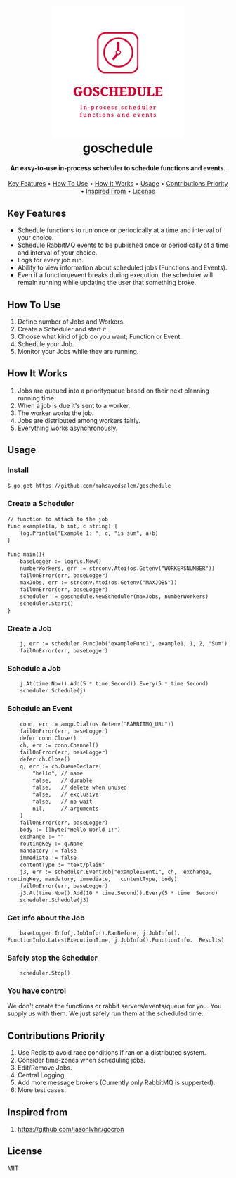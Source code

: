 <h1 align="center">
  <br>
  <img src="assets/logo.jpg" alt="Markdownify" width="300">
  <br>
  goschedule
  <br>
</h1>

<h4 align="center">An easy-to-use in-process scheduler to schedule functions and events.</h4>

<p align="center">
  <a href="#key-features">Key Features</a> •
  <a href="#how-to-use">How To Use</a> •
  <a href="#how-it-works">How It Works</a> •
  <a href="#usage">Usage</a> •
  <a href="#contribution-priority">Contributions Priority</a> •
  <a href="#inspired-from">Inspired From</a> •
  <a href="#license">License</a>
</p>

## Key Features

* Schedule functions to run once or periodically at a time and interval of your choice.
* Schedule RabbitMQ events to be published once or periodically at a time and interval of your choice.
* Logs for every job run.  
* Ability to view information about scheduled jobs (Functions and Events).
* Even if a function/event breaks during execution, the scheduler will remain running while updating the user that something broke.

## How To Use

1. Define number of Jobs and Workers.
2. Create a Scheduler and start it. 
3. Choose what kind of job do you want; Function or Event.
4. Schedule your Job. 
5. Monitor your Jobs while they are running.

## How It Works

1. Jobs are queued into a priorityqueue based on their next planning running time. 
2. When a job is due it's sent to a worker.
3. The worker works the job.
4. Jobs are distributed among workers fairly. 
5. Everything works asynchronously.
## Usage

### Install

```sh
$ go get https://github.com/mahsayedsalem/goschedule
```

### Create a Scheduler

```
// function to attach to the job
func example1(a, b int, c string) {
	log.Println("Example 1: ", c, "is sum", a+b)
}

func main(){
    baseLogger := logrus.New()
    numberWorkers, err := strconv.Atoi(os.Getenv("WORKERSNUMBER"))
    failOnError(err, baseLogger)
    maxJobs, err := strconv.Atoi(os.Getenv("MAXJOBS"))
    failOnError(err, baseLogger)
    scheduler := goschedule.NewScheduler(maxJobs, numberWorkers)
    scheduler.Start()
}
```

### Create a Job
```
    j, err := scheduler.FuncJob("exampleFunc1", example1, 1, 2, "Sum")
    failOnError(err, baseLogger)
```

### Schedule a Job
```
    j.At(time.Now().Add(5 * time.Second)).Every(5 * time.Second)
    scheduler.Schedule(j)
```

### Schedule an Event
```
    conn, err := amqp.Dial(os.Getenv("RABBITMQ_URL"))
    failOnError(err, baseLogger)
    defer conn.Close()  
    ch, err := conn.Channel()
    failOnError(err, baseLogger)
    defer ch.Close()
    q, err := ch.QueueDeclare(
    	"hello", // name
    	false,   // durable
    	false,   // delete when unused
    	false,   // exclusive
    	false,   // no-wait
    	nil,     // arguments
    )
    failOnError(err, baseLogger)
    body := []byte("Hello World 1!")
    exchange := ""
    routingKey := q.Name
    mandatory := false
    immediate := false
    contentType := "text/plain" 
    j3, err := scheduler.EventJob("exampleEvent1", ch,  exchange, routingKey, mandatory, immediate,   contentType, body)
    failOnError(err, baseLogger)
    j3.At(time.Now().Add(10 * time.Second)).Every(5 * time  Second)
    scheduler.Schedule(j3)
```

### Get info about the Job

```
    baseLogger.Info(j.JobInfo().RanBefore, j.JobInfo(). FunctionInfo.LatestExecutionTime, j.JobInfo().FunctionInfo.  Results)
```

### Safely stop the Scheduler

```
    scheduler.Stop()
```

### You have control

We don't create the functions or rabbit servers/events/queue for you. You supply us with them. We just safely run them at the scheduled time. 

## Contributions Priority

1. Use Redis to avoid race conditions if ran on a distributed system. 
2. Consider time-zones when scheduling jobs.
3. Edit/Remove Jobs.
4. Central Logging.
5. Add more message brokers (Currently only RabbitMQ is supperted).
6. More test cases.


## Inspired from

1. https://github.com/jasonlvhit/gocron

## License

MIT
